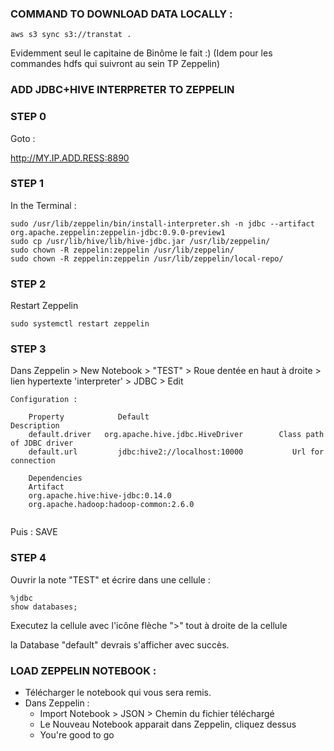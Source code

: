 
###  COMMAND TO DOWNLOAD DATA LOCALLY : 

````
aws s3 sync s3://transtat .
````

Evidemment seul le capitaine de Binôme le fait :)
(Idem pour les commandes hdfs qui suivront au sein TP Zeppelin)

###  ADD JDBC+HIVE INTERPRETER TO ZEPPELIN

###   STEP 0

Goto : 

http://MY.IP.ADD.RESS:8890

###   STEP 1

In the Terminal :
```
sudo /usr/lib/zeppelin/bin/install-interpreter.sh -n jdbc --artifact org.apache.zeppelin:zeppelin-jdbc:0.9.0-preview1
sudo cp /usr/lib/hive/lib/hive-jdbc.jar /usr/lib/zeppelin/
sudo chown -R zeppelin:zeppelin /usr/lib/zeppelin/
sudo chown -R zeppelin:zeppelin /usr/lib/zeppelin/local-repo/
```

###    STEP 2
Restart Zeppelin
```
sudo systemctl restart zeppelin
```
###    STEP 3

Dans Zeppelin > New Notebook > "TEST" > Roue dentée en haut à droite > lien hypertexte 'interpreter' > JDBC > Edit 

```
Configuration :

    Property	        Default	                               Description
    default.driver	 org.apache.hive.jdbc.HiveDriver	    Class path of JDBC driver
    default.url	        jdbc:hive2://localhost:10000	       Url for connection
    
    Dependencies
    Artifact	
    org.apache.hive:hive-jdbc:0.14.0	
    org.apache.hadoop:hadoop-common:2.6.0	
    
```

Puis : SAVE 

###    STEP 4

Ouvrir la note "TEST" et écrire dans une cellule : 

```
%jdbc
show databases;
```

Executez la cellule avec l'icône flèche ">" tout à droite de la cellule

la Database "default" devrais s'afficher avec succès.


###  LOAD ZEPPELIN NOTEBOOK : 

- Télécharger le notebook qui vous sera remis.
- Dans Zeppelin : 
     - Import Notebook > JSON > Chemin du fichier téléchargé
     - Le Nouveau Notebook apparait dans Zeppelin, cliquez dessus
     - You're good to go
